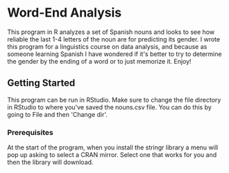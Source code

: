 # Word-End Analysis

This program in R analyzes a set of Spanish nouns and looks to see how reliable the last 1-4 letters of the noun are for predicting its gender. I wrote this program for a linguistics course on data analysis, and because as someone learning Spanish I have wondered if it's better to try to determine the gender by the ending of a word or to just memorize it. Enjoy! 

## Getting Started

This program can be run in RStudio. Make sure to change the file directory in RStudio to where you've saved the nouns.csv file. You can do this by going to File and then 'Change dir'.

### Prerequisites

At the start of the program, when you install the stringr library a menu will pop up asking to select a CRAN mirror. Select one that works for you and then the library will download.
